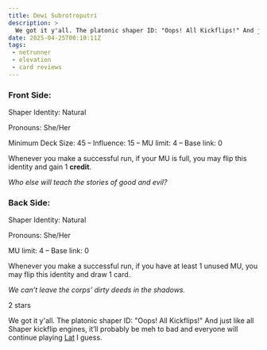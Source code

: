 ```yaml
---
title: Dewi Subrotroputri
description: >
  We got it y'all. The platonic shaper ID: "Oops! All Kickflips!" And just like all Shaper kickflip engines, it’ll probably be meh to bad and everyone will continue playing Lat I guess.
date: 2025-04-25T00:10:11Z
tags:
 - netrunner
 - elevation
 - card reviews
---
```


<card-frame name="dewi-subrotroputri" side="runner" stars="2" src="https://cdn.ewie.online/nsg-dewi-back.jpeg" back="https://cdn.ewie.online/nsg-dewi-front.jpeg">

<div class="visually-hidden" id="card-name-dewi-subrotroputri">

### Front Side:

Shaper Identity: Natural

Pronouns: She/Her

Minimum Deck Size: 45 – Influence: 15 – MU limit: 4 – Base link: 0

Whenever you make a successful run, if your MU is full, you may flip this identity and gain 1 **credit**.

_Who else will teach the stories of good and evil?_

### Back Side:

Shaper Identity: Natural

Pronouns: She/Her

MU limit: 4 – Base link: 0

Whenever you make a successful run, if you have at least 1 unused MU, you may flip this identity and draw 1 card.

_We can’t leave the corps’ dirty deeds in the shadows._

2 stars

</div>

</card-frame>

<script type="module" src="/assets/js/components/card-frame.js"></script>

We got it y'all. The platonic shaper ID: "Oops! All Kickflips!" And just like all Shaper kickflip engines, it’ll probably be meh to bad and everyone will continue playing [Lat](https://netrunnerdb.com/en/card/26019) I guess.
